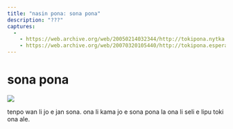 ```yaml
---
title: "nasin pona: sona pona"
description: "???"
captures:
  -
    - https://web.archive.org/web/20050214032344/http://tokipona.nytka.org:80/text/nasin/lipu.html
    - https://web.archive.org/web/20070320105440/http://tokipona.esperanto-jeunes.org:80/text/nasin/lipu.html
---
```


# sona pona

![](/images/Nikita/lipu.png)

tenpo wan li jo e jan sona. ona li kama jo e sona pona la ona li seli e lipu toki ona ale. 